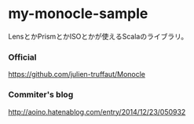 # my-monocle-sample

LensとかPrismとかISOとかが使えるScalaのライブラリ。

### Official

https://github.com/julien-truffaut/Monocle

### Commiter's blog

http://aoino.hatenablog.com/entry/2014/12/23/050932
